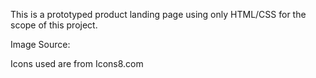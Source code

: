 This is a prototyped product landing page using only HTML/CSS for the scope of this project.  

Image Source:

Icons used are from Icons8.com